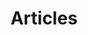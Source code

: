 ---
layout: post-index 
permalink: /articles/index.html
title: "Articles"
name: articles
tags: [articles, programming, architecture, agile]
---